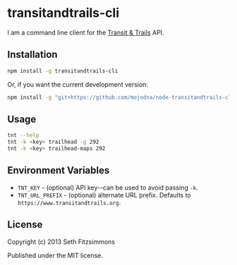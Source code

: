 # transitandtrails-cli

I am a command line client for the [Transit
& Trails](http://www.transitandtrails.org/) API.

## Installation

```bash
npm install -g transitandtrails-cli
```

Or, if you want the current development version:

```bash
npm install -g "git+https://github.com/mojodna/node-transitandtrails-cli"
```

## Usage

```bash
tnt --help
tnt -k <key> trailhead -g 292
tnt -k <key> trailhead-maps 292
```

## Environment Variables

* `TNT_KEY` - (optional) API key--can be used to avoid passing `-k`.
* `TNT_URL_PREFIX` - (optional) alternate URL prefix. Defaults to
  `https://www.transitandtrails.org`.

## License

Copyright (c) 2013 Seth Fitzsimmons

Published under the MIT license.
